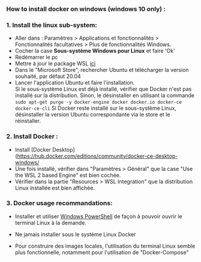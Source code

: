 ### How to install docker on windows (windows 10 only) : 

### 1. Install the linux sub-system:
  - Aller dans : Paramètres > Applications et fonctionnalités > Fonctionnalités facultatives > Plus de fonctionnalités Windows.
  - Cocher la case **Sous-système Windows pour Linux** et faire 'Ok'
  - Redémarrer le pc 
  - Mettre à jour le package WSL [ici](https://docs.microsoft.com/en-us/windows/wsl/install-win10)
  - Dans le "Microsoft Store", rechercher Ubuntu et télécharger la version souhaité, par défaut 20.04
  - Lancer l'application Ubuntu et faire l'installation. 
    <br>
    Si le sous-système Linux est déjà installé, vérifier que Docker n'est pas installé sur la distribution. Sinon, le désinstaller en utilisant la commande 
    `sudo apt-get purge -y docker-engine docker docker.io docker-ce docker-ce-cli`
    Si Docker reste installé sur le sous-système Linux, désinstaller la version Ubuntu correspondante via le store et le réinstaller.

### 2. Install Docker :
  - Install [Docker Desktop](https://hub.docker.com/editions/community/docker-ce-desktop-windows/
  - Une fois installé, vérifier dans "Paramètres > Général" que la case "Use the WSL 2 based Engine" est bien cochée.
  - Vérifier dans la partie "Resources > WSL Integration" que la distribution Linux installée est bien affichée.

### 3. Docker usage recommandations: 

- Installer et utiliser [Windows PowerShell](https://docs.microsoft.com/fr-fr/windows/wsl/install-win10) de façon à pouvoir ouvrir le terminal Linux à la demande.

- Ne jamais installer sous le système Linux Docker

- Pour construire des images locales, l'utilisation du terminal Linux semble plus fonctionnelle, notamment pour l'utilisation de "Docker-Compose"

